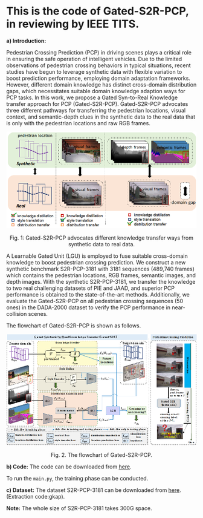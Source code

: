 # This is the code of Gated-S2R-PCP, in reviewing by IEEE TITS.

<b>a) Introduction:</b> 

Pedestrian Crossing Prediction (PCP) in driving scenes plays a critical role in ensuring the safe operation of intelligent vehicles. Due to the limited observations of pedestrian crossing behaviors in typical situations, recent studies have begun to leverage synthetic data with flexible variation to boost prediction performance, employing domain adaptation frameworks. However, different domain knowledge has distinct cross-domain distribution gaps, which necessitates suitable domain knowledge adaption ways for PCP tasks. In this work, we propose a Gated Syn-to-Real Knowledge transfer approach for PCP (Gated-S2R-PCP). Gated-S2R-PCP advocates three different pathways for transferring the pedestrian locations, visual context, and semantic-depth clues in the synthetic data to the real data that is only with the pedestrian locations and raw RGB frames.

<p align="center">
  <img src="https://github.com/JWFanggit/Gated-S2R-PCP/blob/main/method.png">
</p>
<p align="center">Fig. 1: Gated-S2R-PCP advocates different knowledge transfer ways from synthetic data to real data.</p>

A Learnable Gated Unit (LGU) is employed to fuse suitable cross-domain knowledge to boost pedestrian crossing prediction. We construct a new synthetic benchmark S2R-PCP-3181 with 3181 sequences (489,740 frames) which contains the pedestrian locations, RGB frames, semantic images, and depth images. With the synthetic S2R-PCP-3181, we transfer the knowledge to two real challenging datasets of PIE and JAAD, and superior PCP performance is obtained to the state-of-the-art methods. Additionally, we evaluate the Gated-S2R-PCP on all pedestrian crossing sequences (50 ones) in the DADA-2000 dataset to verify the PCP performance in near-collision scenes. 

The flowchart of Gated-S2R-PCP is shown as follows.
<p align="center">
  <img src="https://github.com/JWFanggit/Gated-S2R-PCP/blob/main/method1.png">
</p>
<p align="center">Fig. 2. The flowchart of Gated-S2R-PCP.</p>

<b>b) Code:</b>
The code can be downloaded from [here](). 

To run the ```main.py```, the training phase can be conducted.

<b>c) Dataset:</b> The dataset S2R-PCP-3181 can be downloaded from [here](https://pan.baidu.com/s/1YFj2WW2jOst40XNlikH0lQ?pwd=gkap). (Extraction code:gkap).

<b>Note:</b> The whole size of S2R-PCP-3181 takes 300G space.
